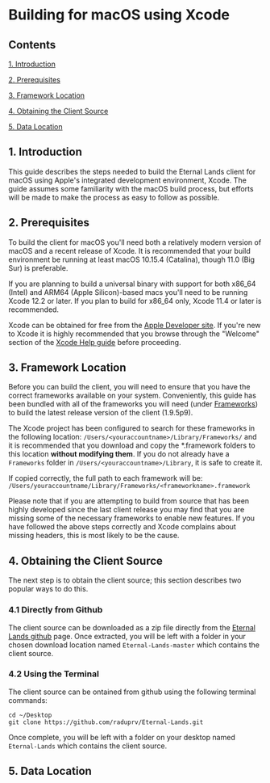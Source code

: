 # Building for macOS using Xcode

## Contents

[1. Introduction](#1-introduction)

[2. Prerequisites](#2-prerequisites)

[3. Framework Location](#3-framework-location)

[4. Obtaining the Client Source](#4-obtaining-the-client-source)

[5. Data Location](#5-data-location)

## 1. Introduction

This guide describes the steps needed to build the Eternal Lands client 
for macOS using Apple's integrated development environment, Xcode. 
The guide assumes some familiarity with the macOS build process, but 
efforts will be made to make the process as easy to follow as possible.

## 2. Prerequisites

To build the client for macOS you'll need both a relatively modern version 
of macOS and a recent release of Xcode. It is recommended that your 
build environment be running at least macOS 10.15.4 (Catalina), though 
11.0 (Big Sur) is preferable.

If you are planning to build a universal binary with support for both 
x86_64 (Intel) and ARM64 (Apple Silicon)-based macs you'll need to be 
running Xcode 12.2 or later. If you plan to build for x86_64 only, Xcode 
11.4 or later is recommended.

Xcode can be obtained for free from the [Apple Developer site](https://developer.apple.com/xcode/). If you're new to Xcode it is 
highly recommended that you browse through the "Welcome" section 
of the [Xcode Help guide](https://help.apple.com/xcode/mac/current/) 
before proceeding.

## 3. Framework Location

Before you can build the client, you will need to ensure that you have 
the correct frameworks available on your system. Conveniently, this 
guide has been bundled with all of the frameworks you will need (under [Frameworks](Frameworks/)) to build the latest release version of the 
client (1.9.5p9).

The Xcode project has been configured to search for these frameworks 
in the following location: `/Users/<youraccountname>/Library/Frameworks/` 
and it is recommended that you download and copy the *.framework 
folders to this location **without modifying them**. If you do not already 
have a `Frameworks` folder in `/Users/<youraccountname>/Library`, 
it is safe to create it.

If copied correctly, the full path to each framework will be: `/Users/youraccountname/Library/Frameworks/<frameworkname>.framework`

Please note that if you are attempting to build from source that has been 
highly developed since the last client release you may find that you are 
missing some of the necessary frameworks to enable new features. If 
you have followed the above steps correctly and Xcode complains about 
missing headers, this is most likely to be the cause.

## 4. Obtaining the Client Source

The next step is to obtain the client source; this section describes two 
popular ways to do this.

### 4.1 Directly from Github

The client source can be downloaded as a zip file directly from the [Eternal 
Lands github](https://github.com/raduprv/Eternal-Lands) page. Once 
extracted, you will be left with a folder in your chosen download location 
named `Eternal-Lands-master` which contains the client source.

### 4.2 Using the Terminal

The client source can be ontained from github using the following terminal
commands:

```
cd ~/Desktop
git clone https://github.com/raduprv/Eternal-Lands.git
```
Once complete, you will be left with a folder on your desktop named 
`Eternal-Lands` which contains the client source.

## 5. Data Location
